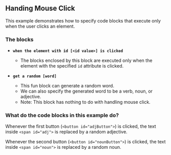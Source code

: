 ## Handing Mouse Click

This example demonstrates how to specify code blocks that execute only when the user clicks an element.

### The blocks
- **`when the element with id [<id value>] is clicked`**
  - The blocks enclosed by this block are executed only
    when the element with the specified `id` attribute is clicked.
    
- **`get a random [word]`**
  - This fun block can generate a random word. 
  - We can also specify the generated word to be a verb, noun, or adjective.
  - Note: This block has nothing to do with handling mouse click.

### What do the code blocks in this example do?

Whenever the first button (`<button id="adjButton">`) is clicked, the text inside 
`<span id="adj">` is replaced by a random adjective.

Whenever the second button (`<button id="nounButton">`) is clicked, the text inside 
`<span id="noun">` is replaced by a random noun.
